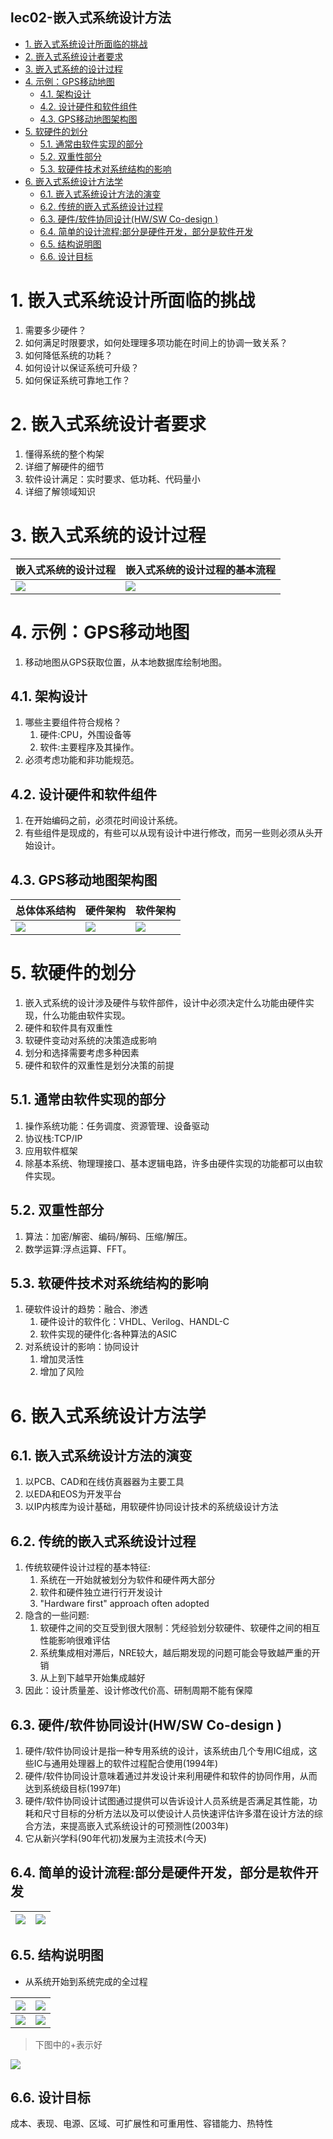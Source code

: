 lec02-嵌入式系统设计方法
---

<!-- TOC -->

- [1. 嵌入式系统设计所面临的挑战](#1-嵌入式系统设计所面临的挑战)
- [2. 嵌入式系统设计者要求](#2-嵌入式系统设计者要求)
- [3. 嵌入式系统的设计过程](#3-嵌入式系统的设计过程)
- [4. 示例：GPS移动地图](#4-示例gps移动地图)
  - [4.1. 架构设计](#41-架构设计)
  - [4.2. 设计硬件和软件组件](#42-设计硬件和软件组件)
  - [4.3. GPS移动地图架构图](#43-gps移动地图架构图)
- [5. 软硬件的划分](#5-软硬件的划分)
  - [5.1. 通常由软件实现的部分](#51-通常由软件实现的部分)
  - [5.2. 双重性部分](#52-双重性部分)
  - [5.3. 软硬件技术对系统结构的影响](#53-软硬件技术对系统结构的影响)
- [6. 嵌入式系统设计方法学](#6-嵌入式系统设计方法学)
  - [6.1. 嵌入式系统设计方法的演变](#61-嵌入式系统设计方法的演变)
  - [6.2. 传统的嵌入式系统设计过程](#62-传统的嵌入式系统设计过程)
  - [6.3. 硬件/软件协同设计(HW/SW Co-design )](#63-硬件软件协同设计hwsw-co-design-)
  - [6.4. 简单的设计流程:部分是硬件开发，部分是软件开发](#64-简单的设计流程部分是硬件开发部分是软件开发)
  - [6.5. 结构说明图](#65-结构说明图)
  - [6.6. 设计目标](#66-设计目标)

<!-- /TOC -->

# 1. 嵌入式系统设计所面临的挑战
1. 需要多少硬件？
2. 如何满足时限要求，如何处理理多项功能在时间上的协调一致关系？
3. 如何降低系统的功耗？
4. 如何设计以保证系统可升级？
5. 如何保证系统可靠地工作？

# 2. 嵌入式系统设计者要求
1. 懂得系统的整个构架
2. 详细了解硬件的细节
3. 软件设计满足：实时要求、低功耗、代码量小
4. 详细了解领域知识

# 3. 嵌入式系统的设计过程

| 嵌入式系统的设计过程 | 嵌入式系统的设计过程的基本流程 |
| -------------------- | ------------------------------ |
| ![](https://spricoder.oss-cn-shanghai.aliyuncs.com/2020-Introduction-to-Embedded-Systems/img/lec2/1.png)  | ![](https://spricoder.oss-cn-shanghai.aliyuncs.com/2020-Introduction-to-Embedded-Systems/img/lec2/2.png)            |


# 4. 示例：GPS移动地图
1. 移动地图从GPS获取位置，从本地数据库绘制地图。

## 4.1. 架构设计
1. 哪些主要组件符合规格？
   1. 硬件:CPU，外围设备等
   2. 软件:主要程序及其操作。
2. 必须考虑功能和非功能规范。

## 4.2. 设计硬件和软件组件
1. 在开始编码之前，必须花时间设计系统。
2. 有些组件是现成的，有些可以从现有设计中进行修改，而另一些则必须从头开始设计。

## 4.3. GPS移动地图架构图

| 总体体系结构        | 硬件架构            | 软件架构            |
| ------------------- | ------------------- | ------------------- |
| ![](https://spricoder.oss-cn-shanghai.aliyuncs.com/2020-Introduction-to-Embedded-Systems/img/lec2/4.png) | ![](https://spricoder.oss-cn-shanghai.aliyuncs.com/2020-Introduction-to-Embedded-Systems/img/lec2/5.png) | ![](https://spricoder.oss-cn-shanghai.aliyuncs.com/2020-Introduction-to-Embedded-Systems/img/lec2/6.png) |


# 5. 软硬件的划分
1. 嵌入式系统的设计涉及硬件与软件部件，设计中必须决定什么功能由硬件实现，什么功能由软件实现。
2. 硬件和软件具有双重性
3. 软硬件变动对系统的决策造成影响
4. 划分和选择需要考虑多种因素
5. 硬件和软件的双重性是划分决策的前提

## 5.1. 通常由软件实现的部分
1. 操作系统功能：任务调度、资源管理、设备驱动
2. 协议栈:TCP/IP
3. 应用软件框架
4. 除基本系统、物理理接口、基本逻辑电路，许多由硬件实现的功能都可以由软件实现。

## 5.2. 双重性部分
1. 算法：加密/解密、编码/解码、压缩/解压。
2. 数学运算:浮点运算、FFT。

## 5.3. 软硬件技术对系统结构的影响
1. 硬软件设计的趋势：融合、渗透
   1. 硬件设计的软件化：VHDL、Verilog、HANDL-C
   1. 软件实现的硬件化:各种算法的ASIC
2. 对系统设计的影响：协同设计
   1. 增加灵活性
   2. 增加了风险
   
# 6. 嵌入式系统设计方法学

## 6.1. 嵌入式系统设计方法的演变
1. 以PCB、CAD和在线仿真器器为主要工具
2. 以EDA和EOS为开发平台
3. 以IP内核库为设计基础，用软硬件协同设计技术的系统级设计方法

## 6.2. 传统的嵌入式系统设计过程
1. 传统软硬件设计过程的基本特征:
   1. 系统在一开始就被划分为软件和硬件两大部分
   2. 软件和硬件独立进行行开发设计
   3. "Hardware first" approach often adopted
2. 隐含的一些问题:
   1. 软硬件之间的交互受到很大限制：凭经验划分软硬件、软硬件之间的相互性能影响很难评估
   2. 系统集成相对滞后，NRE较大，越后期发现的问题可能会导致越严重的开销
   3. 从上到下越早开始集成越好
3. 因此：设计质量差、设计修改代价高、研制周期不能有保障

## 6.3. 硬件/软件协同设计(HW/SW Co-design )
1. 硬件/软件协同设计是指一种专用系统的设计，该系统由几个专用IC组成，这些IC与通用处理器上的软件过程配合使用(1994年)
2. 硬件/软件协同设计意味着通过并发设计来利用硬件和软件的协同作用，从而达到系统级目标(1997年)
3. 硬件/软件协同设计试图通过提供可以告诉设计人员系统是否满足其性能，功耗和尺寸目标的分析方法以及可以使设计人员快速评估许多潜在设计方法的综合方法，来提高嵌入式系统设计的可预测性(2003年)
4. 它从新兴学科(90年代初)发展为主流技术(今天)

## 6.4. 简单的设计流程:部分是硬件开发，部分是软件开发

| ![](https://spricoder.oss-cn-shanghai.aliyuncs.com/2020-Introduction-to-Embedded-Systems/img/lec2/7.png) | ![](https://spricoder.oss-cn-shanghai.aliyuncs.com/2020-Introduction-to-Embedded-Systems/img/lec2/8.png) |
| ------------------- | ------------------- |

## 6.5. 结构说明图
- 从系统开始到系统完成的全过程

| ![](https://spricoder.oss-cn-shanghai.aliyuncs.com/2020-Introduction-to-Embedded-Systems/img/lec2/9.png)  | ![](https://spricoder.oss-cn-shanghai.aliyuncs.com/2020-Introduction-to-Embedded-Systems/img/lec2/10.png) |
| -------------------- | -------------------- |
| ![](https://spricoder.oss-cn-shanghai.aliyuncs.com/2020-Introduction-to-Embedded-Systems/img/lec2/11.png) | ![](https://spricoder.oss-cn-shanghai.aliyuncs.com/2020-Introduction-to-Embedded-Systems/img/lec2/12.png) |

> 下图中的+表示好

![](https://spricoder.oss-cn-shanghai.aliyuncs.com/2020-Introduction-to-Embedded-Systems/img/lec2/13.png)

## 6.6. 设计目标
成本、表现、电源、区域、可扩展性和可重用性、容错能力、热特性